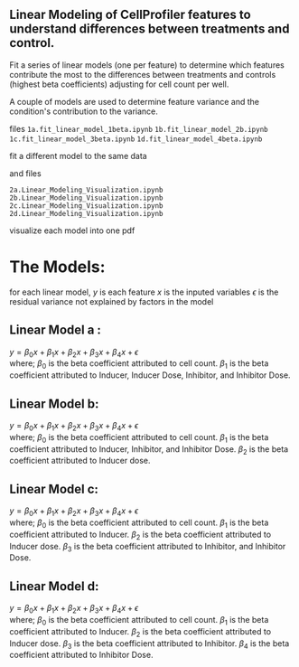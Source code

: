 ## Linear Modeling of CellProfiler features to understand differences between treatments and control.

Fit a series of linear models (one per feature) to determine which features contribute the most to the differences between treatments and controls (highest beta coefficients) adjusting for cell count per well.

A couple of models are used to determine feature variance and the condition's contribution to the variance.

files
`1a.fit_linear_model_1beta.ipynb`
`1b.fit_linear_model_2b.ipynb`
`1c.fit_linear_model_3beta.ipynb`
`1d.fit_linear_model_4beta.ipynb`

fit a different model to the same data

and  files


`2a.Linear_Modeling_Visualization.ipynb`
`2b.Linear_Modeling_Visualization.ipynb`
`2c.Linear_Modeling_Visualization.ipynb`
`2d.Linear_Modeling_Visualization.ipynb`

visualize each model into one pdf

# The Models:

for each linear model,
$y$ is each feature
$x$ is the inputed variables
$\epsilon$ is the residual variance not explained by factors in the model

## Linear Model a :
$y = \beta _{0}x+ \beta _{1}x+ \beta _{2}x+ \beta _{3}x+ \beta _{4}x+ \epsilon$ \
where;
$\beta _{0}$ is the beta coefficient attributed to cell count.
$\beta _{1}$ is the beta coefficient attributed to Inducer, Inducer Dose, Inhibitor, and Inhibitor Dose.


## Linear Model b:
$y = \beta _{0}x+ \beta _{1}x+ \beta _{2}x+ \beta _{3}x+ \beta _{4}x+ \epsilon$ \
where;
$\beta _{0}$ is the beta coefficient attributed to cell count.
$\beta _{1}$ is the beta coefficient attributed to Inducer, Inhibitor, and Inhibitor Dose.
$\beta _{2}$ is the beta coefficient attributed to Inducer dose.

## Linear Model c:
$y = \beta _{0}x+ \beta _{1}x+ \beta _{2}x+ \beta _{3}x+ \beta _{4}x+ \epsilon$ \
where;
$\beta _{0}$ is the beta coefficient attributed to cell count.
$\beta _{1}$ is the beta coefficient attributed to Inducer.
$\beta _{2}$ is the beta coefficient attributed to Inducer dose.
$\beta _{3}$ is the beta coefficient attributed to Inhibitor, and Inhibitor Dose.

## Linear Model d:
$y = \beta _{0}x+ \beta _{1}x+ \beta _{2}x+ \beta _{3}x+ \beta _{4}x+ \epsilon$ \
where;
$\beta _{0}$ is the beta coefficient attributed to cell count.
$\beta _{1}$ is the beta coefficient attributed to Inducer.
$\beta _{2}$ is the beta coefficient attributed to Inducer dose.
$\beta _{3}$ is the beta coefficient attributed to Inhibitor.
$\beta _{4}$ is the beta coefficient attributed to Inhibitor Dose.

